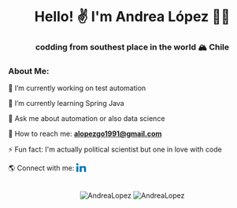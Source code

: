 <h1 align="center">Hello! ✌️ I'm Andrea López 👩‍💻</h1>

<h3 align="center">codding from southest place in the world 🏔 Chile</h3>

### About Me:

🔭 I’m currently working on test automation

🌱 I’m currently learning Spring Java

💬 Ask me about automation or also data science 

:link: How to reach me: **alopezgo1991@gmail.com**

⚡ Fun fact: I'm actually political scientist but one in love with code 

:earth_americas: Connect with me: <a href="https://linkedin.com/in/andrealopezgo" target="_blank"><img align="top" src="https://raw.githubusercontent.com/Dhamary08/Email-Sign/master/linkedin-in.png" alt="Linkedin" height="20" width="20"/></a>

<!--<h2 align="center">Languages and Tools:</h2>

<p align="center"> 
    <a href="#" target="_blank"> <img
                src="https://www.vectorlogo.zone/logos/java/java-icon.svg" alt="java"
                width="50" height="40" margin-right="3px"/> </a> 
    <a href="https://spring.io/" target="_blank"> <img
                src="https://www.vectorlogo.zone/logos/springio/springio-icon.svg" alt="spring" width="40"
                height="40" margin-right="3px"/> </a> 
    <a href="#" target="_blank"> <img
                src="https://www.vectorlogo.zone/logos/docker/docker-icon.svg" alt="Docker" width="40"
                height="40" margin-right="3px"/> </a>
    <a href="#" target="_blank"> <img
                src="https://www.vectorlogo.zone/logos/nodejs/nodejs-icon.svg" alt="Node.js" width="40"
                height="40" margin-right="3px"/></a>
    <a href="#" target="_blank"> <img
                src="https://www.vectorlogo.zone/logos/reactjs/reactjs-icon.svg" alt="React" width="40"
                height="40" margin-right="3px"/> </a>
    <a href="#" target="_blank"> <img
                src="https://img.icons8.com/color/452/amazon-web-services.png" alt="AWS" width="40"
                height="40" margin-right="3px"/> </a> 
    <a href="https://www.linux.org/" target="_blank"> <img
                src="https://www.vectorlogo.zone/logos/linux/linux-icon.svg" alt="linux"
                width="40" height="40" margin-right="3px"/> </a> 
    <a href="https://www.mysql.com/" target="_blank"> <img
                src="https://www.vectorlogo.zone/logos/mysql/mysql-icon.svg" alt="mysql"
                width="55" height="40" margin-right="3px"/> </a>  
    <a href="https://www.oracle.com/" target="_blank"> <img
                src="https://www.vectorlogo.zone/logos/oracle/oracle-ar21.svg" alt="oracle"
                width="40" height="40" margin-right="3px"/> </a> 
    <a href="https://www.postgresql.org" target="_blank"> <img
                src="https://www.vectorlogo.zone/logos/postgresql/postgresql-icon.svg"
                alt="postgresql" width="50" height="40" margin-right="3px"/> </a> 
    <a href="https://www.python.org" target="_blank"> <img
                src="https://www.vectorlogo.zone/logos/python/python-icon.svg" alt="python"
                width="50" height="40" margin-right="3px"/> </a> 
    <a href="https://getbootstrap.com" target="_blank"> <img
                src="https://www.vectorlogo.zone/logos/getbootstrap/getbootstrap-icon.svg" alt="bootstrap"
                width="40" height="40" margin-right="3px"/> </a> 
    <a href="#" target="_blank"> <img
                src="https://www.vectorlogo.zone/logos/php/php-ar21.svg" alt="php"
                width="55" height="40" margin-right="3px"/> </a>
    <a href="#" target="_blank"> <img
                src="https://upload.vectorlogo.zone/logos/javascript/images/239ec8a4-163e-4792-83b6-3f6d96911757.svg" alt="javascript"
                width="40" height="40" margin-right="3px"/> </a> 
    <a href="#" target="_blank"> <img
                src="https://www.vectorlogo.zone/logos/sass-lang/sass-lang-icon.svg" alt="sass"
                width="40" height="40" margin-right="3px"/> </a>
    <a href="https://www.w3schools.com/css/" target="_blank"> <img
                src="https://cdn1.iconfinder.com/data/icons/logotypes/32/badge-css-3-128.png" alt="css3"
                width="40" height="40" margin-right="3px"/> </a> 
    <a href="https://www.w3.org/html/" target="_blank"> <img
                src="https://www.vectorlogo.zone/logos/w3_html5/w3_html5-icon.svg" alt="html5"
                width="40" height="40" margin-right="3px"/> </a> 
    <a href="https://developer.mozilla.org/en-US/docs/Web/JavaScript"
            target="_blank"></a>
</p>-->

<br>
<div align="center" display="flex">
    <img align="center" src="https://github-readme-streak-stats.herokuapp.com/?user=alopezgo&theme=white" alt="AndreaLopez" height="200px"/>
<img align="center" src="https://github-readme-stats.vercel.app/api/top-langs?username=alopezgo&show_icons=true&locale=en&theme=white&langs_count=5" alt="AndreaLopez" height="200px" />
</div>

<!-- <br>
 <div>
     <img align="center" src="https://github-readme-stats.vercel.app/api?username=alopezgo&show_icons=true&locale=en&theme=white" alt="AndreaLopez" />
</div> -->
